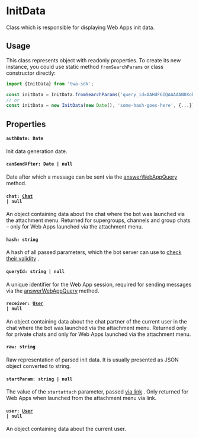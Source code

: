 # InitData

Class which is responsible for displaying Web Apps init data.

## Usage

This class represents object with readonly properties. To create its new
instance, you could use static method `fromSearchParams` or class constructor
directly:

```typescript
import {InitData} from 'twa-sdk';

const initData = InitData.fromSearchParams('query_id=AAHdF6IQAAAAAN0Xoh...');
// or
const initData = new InitData(new Date(), 'some-hash-goes-here', {...});
```

## Properties

#### `authDate: Date`

Init data generation date.

#### `canSendAfter: Date | null`

Date after which a message can be sent via
the [answerWebAppQuery](https://core.telegram.org/bots/api#answerwebappquery)
method.

#### <code>chat: [Chat](https://github.com/Telegram-Web-Apps/init-data-ts/blob/master/src/types.ts#L55) | null</code>

An object containing data about the chat where the bot was launched via the
attachment menu. Returned for supergroups, channels and group chats – only for
Web Apps launched via the attachment menu.

#### `hash: string`

A hash of all passed parameters, which the bot server can use
to [check their validity](https://core.telegram.org/bots/webapps#validating-data-received-via-the-web-app)
.

#### `queryId: string | null`

A unique identifier for the Web App session, required for sending messages via
the [answerWebAppQuery](https://core.telegram.org/bots/api#answerwebappquery)
method.

#### <code>receiver: [User](https://github.com/Telegram-Web-Apps/init-data-ts/blob/master/src/types.ts#L5) | null</code>

An object containing data about the chat partner of the current user in the chat
where the bot was launched via the attachment menu. Returned only for private
chats and only for Web Apps launched via the attachment menu.

#### `raw: string`

Raw representation of parsed init data. It is usually presented as JSON object
converted to string.

#### `startParam: string | null`

The value of the `startattach` parameter,
passed [via link](https://core.telegram.org/bots/webapps#adding-bots-to-the-attachment-menu)
. Only returned for Web Apps when launched from the attachment menu via link.

#### <code>user: [User](https://github.com/Telegram-Web-Apps/init-data-ts/blob/master/src/types.ts#L5) | null</code>

An object containing data about the current user.
